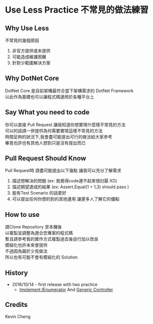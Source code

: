 # Use Less Practice 不常見的做法練習

## Why Use Less

不常見的幾個原因<br/>
1. 非官方提供或未提供<br/>
2. 可能造成維護困難<br/>
3. 針對少範圍解決方案<br/>

## Why DotNet Core

DotNet Core 是目前架構最符合當下架構需求的 DotNet Framework<br/>
以此作為基礎也可以讓程式碼適用於各種平台上<br/>

## Say What you need to code

你可以直接 Pull Request 讓我知道你想實現什麼樣不常見的方法<br/>
可以的話請一併提供為何需要實現這樣不常見的方法<br/>
時間足夠的狀況下,我會盡可能提出可行的做法給大家參考<br/>
畢竟也許也有其他人想到只是沒有提出而已<br/>

## Pull Request Should Know

Pull Request時 請盡可能提出以下幾點 讓我可以充分了解需求<br/>
1. 描述想解決的問題 (ex: 我覺得code連不起來很討厭 XD)<br/>
2. 描述期望達成的結果 (ex: Assert.Equal(1 + 1,3) should pass )<br/>
3. 能有Test Scenario 的話更好<br/>
4. 可以提出任何你想的到的其他運用 讓更多人了解它的優點<br/>

## How to use

請Clone Repository 至本機後<br/>
以複製並調整為適合您專案的程式碼<br/>
暫且請參考我的實作方式複製過去後自行加以改良<br/>
模組化也許未來會提供<br/>
不過因為屬於少見做法 <br/>
所以也有可能不會有模組化的 Solution

## History

- 2016/10/14 - first release with two practice 
  - [Implement IEnumerator](https://github.com/dcvsling/UseLess/tree/master/CSharp/Linq/EnumeratorImpl) And [Generic Controller](https://github.com/dcvsling/UseLess/tree/master/CSharp/Mvc/GenericController)

## Credits

Kevin Cheng<br/>
